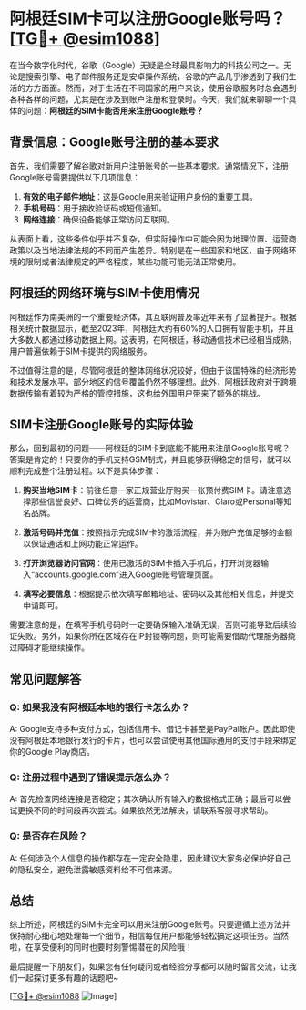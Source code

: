 # 阿根廷SIM卡可以注册Google账号吗？[[TG💪+ @esim1088](https://t.me/s/esim1088)]

在当今数字化时代，谷歌（Google）无疑是全球最具影响力的科技公司之一。无论是搜索引擎、电子邮件服务还是安卓操作系统，谷歌的产品几乎渗透到了我们生活的方方面面。然而，对于生活在不同国家的用户来说，使用谷歌服务时总会遇到各种各样的问题，尤其是在涉及到账户注册和登录时。今天，我们就来聊聊一个具体的问题：**阿根廷的SIM卡能否用来注册Google账号？**

## 背景信息：Google账号注册的基本要求

首先，我们需要了解谷歌对新用户注册账号的一些基本要求。通常情况下，注册Google账号需要提供以下几项信息：

1. **有效的电子邮件地址**：这是Google用来验证用户身份的重要工具。
2. **手机号码**：用于接收验证码或短信通知。
3. **网络连接**：确保设备能够正常访问互联网。

从表面上看，这些条件似乎并不复杂，但实际操作中可能会因为地理位置、运营商政策以及当地法律法规的不同而产生差异。特别是在一些国家和地区，由于网络环境的限制或者法律规定的严格程度，某些功能可能无法正常使用。

## 阿根廷的网络环境与SIM卡使用情况

阿根廷作为南美洲的一个重要经济体，其互联网普及率近年来有了显著提升。根据相关统计数据显示，截至2023年，阿根廷大约有60%的人口拥有智能手机，并且大多数人都通过移动数据上网。这表明，在阿根廷，移动通信技术已经相当成熟，用户普遍依赖于SIM卡提供的网络服务。

不过值得注意的是，尽管阿根廷的整体网络状况较好，但由于该国特殊的经济形势和技术发展水平，部分地区的信号覆盖仍然不够理想。此外，阿根廷政府对于跨境数据传输有着较为严格的管控措施，这也给外国用户带来了额外的挑战。

## SIM卡注册Google账号的实际体验

那么，回到最初的问题——阿根廷的SIM卡到底能不能用来注册Google账号呢？答案是肯定的！只要你的手机支持GSM制式，并且能够获得稳定的信号，就可以顺利完成整个注册过程。以下是具体步骤：

1. **购买当地SIM卡**：前往任意一家正规营业厅购买一张预付费SIM卡。请注意选择那些信誉良好、口碑优秀的运营商，比如Movistar、Claro或Personal等知名品牌。
   
2. **激活号码并充值**：按照指示完成SIM卡的激活流程，并为账户充值足够的金额以保证通话和上网功能正常运作。

3. **打开浏览器访问官网**：使用已激活的SIM卡插入手机后，打开浏览器输入“accounts.google.com”进入Google账号管理页面。

4. **填写必要信息**：根据提示依次填写邮箱地址、密码以及其他相关信息，并提交申请即可。

需要注意的是，在填写手机号码时一定要确保输入准确无误，否则可能导致后续验证失败。另外，如果你所在区域存在IP封锁等问题，则可能需要借助代理服务器绕过障碍才能继续操作。

## 常见问题解答

### Q: 如果我没有阿根廷本地的银行卡怎么办？
A: Google支持多种支付方式，包括信用卡、借记卡甚至是PayPal账户。因此即使没有阿根廷本地银行发行的卡片，也可以尝试使用其他国际通用的支付手段来绑定你的Google Play商店。

### Q: 注册过程中遇到了错误提示怎么办？
A: 首先检查网络连接是否稳定；其次确认所有输入的数据格式正确；最后可以尝试更换不同的时间段再次尝试。如果依然无法解决，请联系客服寻求帮助。

### Q: 是否存在风险？
A: 任何涉及个人信息的操作都存在一定安全隐患，因此建议大家务必保护好自己的隐私安全，避免泄露敏感资料给不可信来源。

## 总结

综上所述，阿根廷的SIM卡完全可以用来注册Google账号。只要遵循上述方法并保持耐心细心地处理每一个细节，相信每位用户都能够轻松搞定这项任务。当然啦，在享受便利的同时也要时刻警惕潜在的风险哦！

最后提醒一下朋友们，如果您有任何疑问或者经验分享都可以随时留言交流，让我们一起探讨更多有趣的话题吧~ 

[[TG💪+ @esim1088](https://t.me/s/esim1088) ![Image](https://i.postimg.cc/4NQfJmqS/Snipaste-2025-05-13-00-14-12.png)]